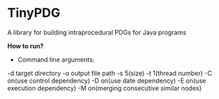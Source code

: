 TinyPDG
=======

A library for building intraprocedural PDGs for Java programs

**How to run?**

- Command line arguments:

-d target directory 
-o output file path 
-s 5(size) 
-t 1(thread number) 
-C on(use control dependency) 
-D on(use date dependency) 
-E on(use execution dependency) 
-M on(merging consecutive similar nodes)

